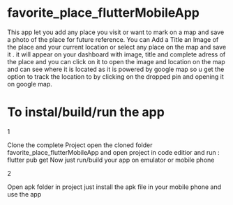 # favorite_place_flutterMobileApp
This app let you add any place you visit or want to mark on a map and save a photo of the place for future reference. You can Add a Title an Image of the place and your current location or select any place on the map and save it . it will appear on your dashboard with image, title and complete adress of the place and you can click on it to open the image and location on the map and can see where it is located as it is powered by google map so u get the option to track the location to by clicking on the dropped pin and opening it on google map.

# To instal/build/run the app 
1

Clone the complete Project
open the cloned folder favorite_place_flutterMobileApp and open project in code editior and run : flutter pub get
Now just run/build your app on emulator or mobile phone

2

Open apk folder in project
just install the apk file in your mobile phone and use the app
